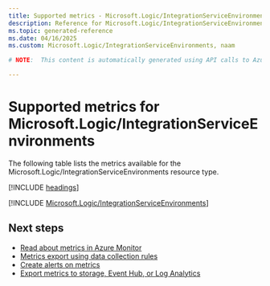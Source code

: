 ```yaml
---
title: Supported metrics - Microsoft.Logic/IntegrationServiceEnvironments
description: Reference for Microsoft.Logic/IntegrationServiceEnvironments metrics in Azure Monitor.
ms.topic: generated-reference
ms.date: 04/16/2025
ms.custom: Microsoft.Logic/IntegrationServiceEnvironments, naam

# NOTE:  This content is automatically generated using API calls to Azure. Any edits made on these files will be overwritten in the next run of the script. 

---
```


  
# Supported metrics for Microsoft.Logic/IntegrationServiceEnvironments
  
The following table lists the metrics available for the Microsoft.Logic/IntegrationServiceEnvironments resource type.  
  
  
[!INCLUDE [headings](~/reusable-content/ce-skilling/azure/includes/azure-monitor/reference/metrics/metrics-headings.md)]  
  
 

[!INCLUDE [Microsoft.Logic/IntegrationServiceEnvironments](~/reusable-content/ce-skilling/azure/includes/azure-monitor/reference/metrics/microsoft-logic-integrationserviceenvironments-metrics-include.md)]  



## Next steps

- [Read about metrics in Azure Monitor](/azure/azure-monitor/data-platform)
- [Metrics export using data collection rules](/azure/azure-monitor/essentials/data-collection-metrics)
- [Create alerts on metrics](/azure/azure-monitor/alerts/alerts-overview)
- [Export metrics to storage, Event Hub, or Log Analytics](/azure/azure-monitor/essentials/platform-logs-overview)

